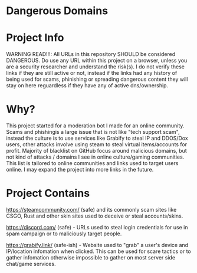 # Dangerous Domains

# Project Info
WARNING READ!!!: All URLs in this repository SHOULD be considered DANGEROUS. Do use any URL within this project on a browser, unless you are a security researcher and understand the risk(s). I do not verify these links if they are still active or not, instead if the links had any history of being used for scams, phinishing or spreading dangerous content they will stay on here reguardless if they have any of active dns/ownership.

# Why?
This project started for a moderation bot I made for an online community. Scams and phishingis a large issue that is not like "tech support scam", instead the culture is to use services like Grabify to steal IP and DDOS/Dox users, other attacks involve using steam to steal virtual items/accounts for profit. Majority of blacklist on GitHub focus around malicious domains, but not kind of attacks / domains I see in online culture/gaming communities. This list is tailored to online communities and links used to target users online. I may expand the project into more links in the future.

# Project Contains
https://steamcommunity.com/ (safe) and its commonly scam sites like CSGO, Rust and other skin sites used to deceive or steal accounts/skins.
  
https://discord.com/ (safe)  - URLs used to steal login credentials for use in spam campaign or to maliciously target people.

https://grabify.link/ (safe-ish)  - Website used to "grab" a user's device and IP/location infomation when clicked. This can be used for scare tactics or to gather infomation otherwise impossible to gather on most server side chat/game services.
